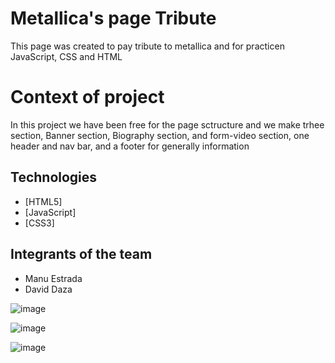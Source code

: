 # Metallica's page Tribute

This page was created to pay tribute to metallica and for practicen JavaScript, CSS and HTML

# Context of project

In this project we have been free for the page sctructure and we make trhee section, Banner section, Biography section, and form-video section, one header and nav bar, and a footer for generally information

## Technologies 
-   [HTML5]
-   [JavaScript]
-   [CSS3]



## Integrants of the team

- Manu Estrada
- David Daza

![image](https://user-images.githubusercontent.com/116893351/202744310-990b31d5-4fb3-4b6e-b7cd-61a75ad2de47.png)

![image](https://user-images.githubusercontent.com/116893351/202744362-621c13cd-d4fd-4872-b30d-29691a6c9cd5.png)

![image](https://user-images.githubusercontent.com/116893351/202744409-c4fffc09-22df-47f0-849b-ff54f56eaa2c.png)
